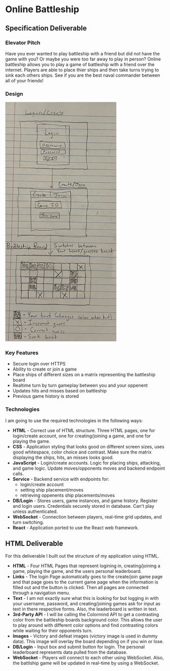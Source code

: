 # Online Battleship

## Specification Deliverable
### Elevator Pitch
Have you ever wanted to play battleship with a friend but did not have the game with you? Or maybe you were too far away to play in person? Online battleship allows you to play a game of battleship with a friend over the internet. Players are able to place thier ships and then take turns trying to sink each others ships. See if you are the best naval commander between all of your friends!

### Design
<img src="/specificationDesign.jpg" alt="Design Image" width="350"/>

### Key Features
- Secure login over HTTPS
- Ability to create or join a game
- Place ships of different sizes on a matrix representing the battleship board
- Realtime turn by turn gameplay between you and your oppenent
- Updates hits and misses based on battleship
- Previous game history is stored

### Technologies
I am going to use the required technologies in the following ways:
- **HTML** - Correct use of HTML structure. Three HTML pages, one for login/create account, one for creating/joining a game, and one for playing the game.
- **CSS** - Application styling that looks good on different screen sizes, uses good whitespace, color choice and contrast. Make sure the matrix displaying the ships, hits, an misses looks good.
- **JavaScript** - Login/create accounts. Logic for placing ships, attacking, and game logic. Update moves/opponents moves and backend endpoint calls.
- **Service** - Backend service with endpoints for:
    - login/create account
    - setting ship placement/moves
    - retrieving oppenents ship placements/moves
- **DB/Login** - Stores users, game instances, and game history. Register and login users. Credentials securely stored in database. Can't play unless authenticated.
- **WebSocket** - Connection between players, real-time grid updates, and turn switching.
- **React** - Application ported to use the React web framework.

## HTML Deliverable
For this deliverable I built out the structure of my application using HTML.
- **HTML** - Four HTML Pages that represent logining in, creating/joining a game, playing the game, and the users personal leaderboard.
- **Links** - The login Page automatically goes to the create/join game page and that page goes to the current game page when the information is filled out and the button is clicked. Then all pages are connected through a navigation menu.
- **Text** - I am not exactly sure what this is looking for but logging in with your username, password, and creating/joining games ask for input as text in there respective forms. Also, the leaderboard is written in text.
- **3rd-Party API** - I will be calling the Colormind API to get a contrasting color from the battleship boards background color. This allows the user to play around with different color options and find contrasting colors while waiting for their opponents turn.
- **Images** - Victory and defeat images (victory image is used in dummy data). This image will overlay the board depending on if you win or lose.
- **DB/Login** - Input box and submit button for login. The personal leaderboard represents data pulled from the database.
- **WebSocket** - Players will connect to each other using WebSocket. Also, the battlship game will be updated in real-time by using a WebSocket.
